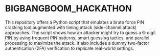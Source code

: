# BIGBANGBOOM_HACKATHON
This repository offers a Python script that emulates a brute force PIN cracking tool augmented with timing attack (side-channel attack) approaches. The script shows how an attacker might try to guess a 6-digit PIN by using frequent PIN patterns, smart guessing tactics, and parallel processing to maximize the attack. It also includes a dummy two-factor authentication (2FA) verification to replicate real-world settings.
